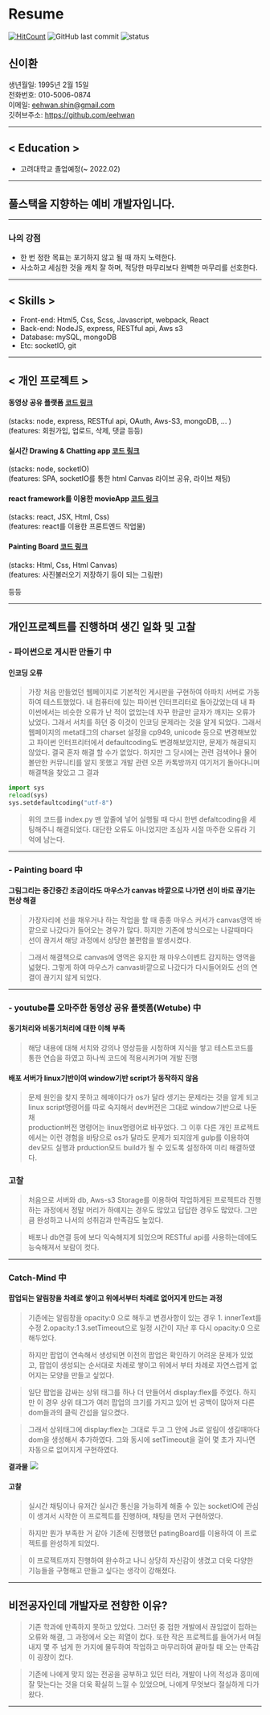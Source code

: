 # Resume

[![HitCount](http://hits.dwyl.com/eehwan/Resume.svg)](http://hits.dwyl.com/eehwan/Resume)
![GitHub last commit](https://img.shields.io/github/last-commit/eehwan/Resume.svg)
![status](https://img.shields.io/badge/working-brightgreen.svg)


## 신이환

생년월일: 1995년 2월 15일  
전화번호: 010-5006-0874  
이메일: eehwan.shin@gmail.com  
깃허브주소: https://github.com/eehwan

*********************************************

## < Education >

- 고려대학교 졸업예정(~ 2022.02)

*********************************************

## 풀스택을 지향하는 예비 개발자입니다.

*********************************************

### 나의 강점

- 한 번 정한 목표는 포기하지 않고 될 때 까지 노력한다.
- 사소하고 세심한 것을 캐치 잘 하며, 적당한 마무리보다 완벽한 마무리를 선호한다.

*********************************************

## < Skills >

- Front-end: Html5, Css, Scss, Javascript, webpack, React
- Back-end: NodeJS, express, RESTful api, Aws s3
- Database: mySQL, mongoDB
- Etc: socketIO, git  

*********************************************

## < 개인 프로젝트 >

#### 동영상 공유 플랫폼 [코드 링크](https://github.com/eehwan/Wetube)

(stacks: node, express, RESTful api, OAuth, Aws-S3, mongoDB, ... )  
(features: 회원가입, 업로드, 삭제, 댓글 등등)

#### 실시간 Drawing & Chatting app [코드 링크](https://github.com/eehwan/Catch-Mind)
(stacks: node, socketIO)  
(features: SPA, socketIO를 통한 html Canvas 라이브 공유, 라이브 채팅)

#### react framework를 이용한 movieApp [코드 링크](https://github.com/eehwan/https://github.com/eehwan/movie_app)
(stacks: react, JSX, Html, Css)  
(features: react를 이용한 프론트엔드 작업물)   

#### Painting Board [코드 링크](https://github.com/eehwan/PaintingBoard)
(stacks: Html, Css, Html Canvas)  
(features: 사진불러오기 저장하기 등이 되는 그림판)   


등등

*********************************************

## 개인프로젝트를 진행하며 생긴 일화 및 고찰

### - 파이썬으로 게시판 만들기 中

#### 인코딩 오류
  
> 가장 처음 만들었던 웹페이지로 기본적인 게시판을 구현하여
아파치 서버로 가동하여 테스트했었다. 내 컴퓨터에 있는 파이썬 인터프리터로 돌아갔었는데
내 파이썬에서는 비슷한 오류가 난 적이 없었는데 자꾸 한글만 글자가 깨지는 오류가 났었다.
그래서 서치를 하던 중 이것이 인코딩 문제라는 것을 알게 되었다.
그래서 웹페이지의 meta태그의 charset 설정을 cp949, unicode 등으로 변경해보았고 파이썬 인터프리터에서 defaultcoding도 변경해보았지만,
문제가 해결되지 않았다. 결국 혼자 해결 할 수가 없었다. 하지만 그 당시에는 관련 검색어나 물어볼만한 커뮤니티를 알지 못했고 개발 관련 오픈 카톡방까지 여기저기 돌아다니며 해결책을 찾았고 그 결과
```python
import sys
reload(sys)
sys.setdefaultcoding("utf-8") 
```
>위의 코드를 index.py 맨 앞줄에 넣어 실행될 때 다시 한번 defaltcoding을 세팅해주니 해결되었다. 대단한 오류도 아니었지만 초심자 시절 마주한 오류라 기억에 남는다. 

------------------------------------------

###  - Painting board 中 

#### 그림그리는 중간중간 조금이라도 마우스가 canvas 바깥으로 나가면 선이 바로 끊기는 현상 해결

> 가장자리에 선을 채우거나 하는 작업을 할 때 종종 마우스 커서가 canvas영역 바깥으로 나갔다가 들어오는 경우가 많다. 하지만 기존에 방식으로는 나갈때마다 선이 끊겨서 해당 과정에서 상당한 불편함을 발생시켰다.  

>그래서 해결책으로 canvas에 영역은 유지한 채 마우스이벤트 감지하는 영역을 넓혔다. 그렇게 하여 마우스가 canvas바깥으로 나갔다가 다시들어와도 선의 연결이 끊기지 않게 되었다.

------------------------------------------

###  - youtube를 오마주한 동영상 공유 플렛폼(Wetube) 中 

#### 동기처리와 비동기처리에 대한 이해 부족

> 해당 내용에 대해 서치와 강의나 영상등을 시청하며 지식을 쌓고 테스트코드를 통한 연습을 하였고 하나씩 코드에 적용시켜가며 개발 진행

#### 배포 서버가 linux기반이여 window기반 script가 동작하지 않음

>문제 원인을 찾지 못하고 헤매이다가 os가 달라 생기는 문제라는 것을 알게 되고 linux script명령어를 따로 숙지해서 dev버전은 그대로 window기반으로 나둔 채  
production버전 명령어는 linux명령어로 바꾸었다.
그 이후 다른 개인 프로젝트에서는 이런 경험을 바탕으로 os가 달라도 문제가 되지않게 gulp를 이용하여 dev모드 실행과 prduction모드 build가 될 수 있도록 설정하여 미리 해결하였다.

### 고찰

> 처음으로 서버와 db, Aws-s3 Storage를 이용하여 작업하게된 프로젝트라 진행하는 과정에서 정말 머리가 하얘지는 경우도 많았고 답답한 경우도 많았다. 그만큼 완성하고 나서의 성취감과 만족감도 높았다.

> 배포나 db연결 등에 보다 익숙해지게 되었으며 RESTful api를 사용하는데에도 능숙해져서 보람이 컷다.

------------------------------------------

### Catch-Mind 中 

#### 팝업되는 알림창을 차례로 쌓이고 위에서부터 차례로 없어지게 만드는 과정

> 기존에는 알림창을 opacity:0 으로 해두고 변경사항이 있는 경우 1. innerText를 수정 2.opacity:1 3.setTimeout으로 일정 시간이 지난 후 다시 opacity:0 으로 해두었다.  

> 하지만 팝업이 연속해서 생성되면 이전의 팝업은 확인하기 어려운 문제가 있었고, 팝업이 생성되는 순서대로 차례로 쌓이고 위에서 부터 차례로 자연스럽게 없어지는 모양을 만들고 싶었다.

> 일단 팝업을 감싸는 상위 태그를 하나 더 만들어서 display:flex를 주었다. 하지만 이 경우 상위 태그가 여러 팝업의 크기를 가지고 있어 빈 공백이 많아져 다른 dom들과의 클릭 간섭을 일으켰다.

> 그래서 상위태그에 display:flex는 그대로 두고
그 안에 Js로 알림이 생길때마다 dom을 생성해서 추가하였다. 그와 동시에 setTimeout을 걸어 몇 초가 지나면 자동으로 없어지게 구현하였다.

**결과물**
![](https://images.velog.io/images/eehwan/post/cffd01d4-4b70-4a67-ace1-5c94bb10f7e0/%EC%BA%A1%EC%B2%98.JPG)

#### 고찰

> 실시간 채팅이나 유저간 실시간 통신을 가능하게 해줄 수 있는 socketIO에 관심이 생겨서 시작한 이 프로젝트를 진행하며, 채팅을 먼저 구현하였다.

> 하지만 뭔가 부족한 거 같아 기존에 진행했던 patingBoard를 이용하여 이 프로젝트를 완성하게 되었다.

> 이 프로젝트까지 진행하여 완수하고 나니 상당히 자신감이 생겼고 더욱 다양한 기능들을 구형해고 만들고 싶다는 생각이 강해졌다.
*********************************************

## 비전공자인데 개발자로 전향한 이유?

>기존 학과에 만족하지 못하고 있었다. 그러던 중 접한 개발에서 끊임없이 접하는 오류와 해결, 그 과정에서 오는 희열이 컸다.
또한 작은 프로젝트를 들어가서 며칠 내지 몇 주 넘게 한 가지에 몰두하여 작업하고 마무리하여 끝마칠 때 오는 만족감이 굉장이 컸다.

>기존에 나에게 맞지 않는 전공을 공부하고 있던 터라, 개발이 나의 적성과 흥미에 잘 맞는다는 것을 더욱 확실히 느낄 수 있었으며,
나에게 무엇보다 절실하게 다가왔다.

*********************************************